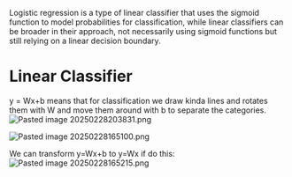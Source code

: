 Logistic regression is a type of linear classifier that uses the sigmoid function to model probabilities for classification, while linear classifiers can be broader in their approach, not necessarily using sigmoid functions but still relying on a linear decision boundary.
# Linear Classifier
y = Wx+b means that for classification we draw kinda lines and rotates them with W and move them around with b to separate the categories.
![Pasted image 20250228203831.png](../../../../attachments/Pasted%20image%2020250228203831.png)

![Pasted image 20250228165100.png](../../../../attachments/Pasted%20image%2020250228165100.png)


We can transform y=Wx+b to y=Wx if do this:
![Pasted image 20250228165215.png](../../../../attachments/Pasted%20image%2020250228165215.png)

